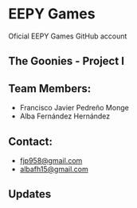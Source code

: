 # EEPY Games
Oficial EEPY Games GitHub account

## The Goonies - Project I

## Team Members:

- Francisco Javier Pedreño Monge
- Alba Fernández Hernández

## Contact:

- fjp958@gmail.com
- albafh15@gmail.com

## Updates
